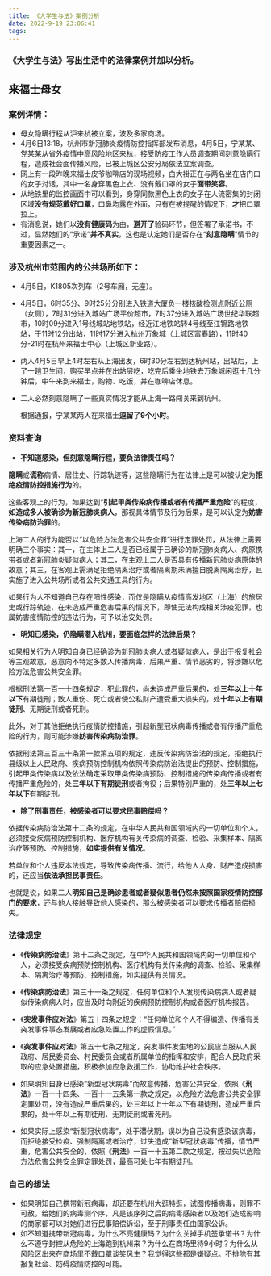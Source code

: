 ```yaml
---
title: 《大学生与法》案例分析
date: 2022-9-19 23:06:41
tags:
---
```

### 《大学生与法》写出生活中的法律案例并加以分析。

## 来福士母女

### 案例详情：

- 母女隐瞒行程从沪来杭被立案，波及多家商场。
- 4月6日13:18，杭州市新冠肺炎疫情防控指挥部发布消息，4月5日，宁某某、党某某从省外疫情中高风险地区来杭，接受防疫工作人员调查期间刻意隐瞒行程，造成社会面传播风险，已被上城区公安分局依法立案调查。
- 网上有一段昨晚来福士皮爷咖啡店的现场视频，白大褂正在与两名坐在店门口的女子对话，其中一名身穿黑色上衣、没有戴口罩的女子**面带笑容**。
- 从地铁里的监控画面中可以看到，身穿同款黑色上衣的女子在人流密集的封闭区域**没有规范戴好口罩**，口鼻均露在外面，只有在被提醒的情况下，**才**把口罩拉上。
- 有消息说，她们以**没有健康码**为由，**避开了**验码环节，但签署了承诺书，不过，显然她们的“承诺”**并不真实**，这也是认定她们是否存在“**刻意隐瞒**”情节的重要因素之一。

### 涉及杭州市范围内的公共场所如下：

- 4月5日，K1805次列车（2号车厢，无座）。

- 4月5日，6时35分、9时25分分别进入铁道大厦负一楼核酸检测点附近公厕（女厕），7时31分进入城站广场平价超市，7时37分进入城站广场世纪华联超市，10时09分进入1号线城站地铁站，经近江地铁站转4号线至江锦路地铁站，于11时12分出站，11时17分进入杭州万象城（上城区富春路），11时40分-21时在杭州来福士中心（上城区新业路）。

- 两人4月5日早上4时左右从上海出发，6时30分左右到达杭州站，出站后，上了一趟卫生间，购买早点并在出站层吃，吃完后乘坐地铁去万象城闲逛十几分钟后，中午来到来福士，购物、吃饭，并在咖啡店休息。

- 二人必然刻意隐瞒了一些真实情况才能从上海一路闯关来到杭州。

  根据通报，宁某某两人在来福士**逗留**了**9个小时**。

### 资料查询

- **不知道感染，但刻意隐瞒行程，要负法律责任吗？**

**隐瞒**或**谎称**病情、居住史、行踪轨迹等，这些隐瞒行为在法律上是可以被认定为**拒绝疫情防控措施行为**的。

这些客观上的行为，如果达到“**引起甲类传染病传播或者有传播严重危险**”的程度，**如造成多人被确诊为新冠肺炎病人**，那视具体情节及行为后果，是可以认定为**妨害传染病防治罪**的。

上海二人的行为能否以“以危险方法危害公共安全罪”进行定罪处罚，从法律上需要明确三个事实：其一，在主体上二人是否已经属于已确诊的新冠肺炎病人、病原携带者或者新冠肺炎疑似病人；其二，在主观上二人是否具有传播新冠肺炎病原体的故意；其三，在客观上需满足拒绝隔离治疗或者隔离期未满擅自脱离隔离治疗，且实施了进入公共场所或者公共交通工具的行为。

如果行为人不知道自己存在阳性感染，而仅是隐瞒从疫情高发地区（上海）的旅居史或行踪轨迹，在未造成严重危害后果的情况下，即使无法构成相关涉疫犯罪，也属妨害疫情防控的违法行为，可予以治安处罚。

- **明知已感染，仍隐瞒潜入杭州，要面临怎样的法律后果？**

如果相关行为人明知自身已经确诊为新冠肺炎病人或者疑似病人，是出于报复社会等主观故意，恶意向不特定多数人传播病毒，后果严重、情节恶劣的，将涉嫌以危险方法危害公共安全罪。

根据刑法第一百一十四条规定，犯此罪的，尚未造成严重后果的，处**三年以上十年以下**有期徒刑；致人重伤、死亡或者使公私财产遭受重大损失的，处**十年以上有期徒刑**、无期徒刑或者死刑。

此外，对于其他拒绝执行疫情防控措施，引起新型冠状病毒传播或者有传播严重危险的行为，则可能涉嫌**妨害传染病防治罪**。

依据刑法第三百三十条第一款第五项的规定，违反传染病防治法的规定，拒绝执行县级以上人民政府、疾病预防控制机构依照传染病防治法提出的预防、控制措施，引起甲类传染病以及依法确定采取甲类传染病预防、控制措施的传染病传播或者有传播严重危险的，处**三年以下有期徒刑**或者拘役；后果特别严重的，处**三年以上七年以下**有期徒刑。

- **除了刑事责任，被感染者可以要求民事赔偿吗？**

依据传染病防治法第十二条的规定，在中华人民共和国领域内的一切单位和个人，必须接受疾病预防控制机构、医疗机构有关传染病的调查、检验、采集样本、隔离治疗等预防、控制措施，**如实提供有关情况**。

若单位和个人违反本法规定，导致传染病传播、流行，给他人人身、财产造成损害的，还应当**依法承担民事责任**。

也就是说，如果二人**明知自己是确诊患者或者疑似患者仍然未按照国家疫情防控部门的要求**，还与他人接触导致他人感染的，那么被感染者可以要求传播者赔偿损失。

### 法律规定

- 《**传染病防治法**》第十二条之规定，在中华人民共和国领域内的一切单位和个人，必须接受疾病预防控制机构、医疗机构有关传染病的调查、检验、采集样本、隔离治疗等预防、控制措施，如实提供有关情况。

- 《**传染病防治法**》第三十一条之规定，任何单位和个人发现传染病病人或者疑似传染病病人时，应当及时向附近的疾病预防控制机构或者医疗机构报告。

- 《**突发事件应对法**》第五十四条之规定：“任何单位和个人不得编造、传播有关突发事件事态发展或者应急处置工作的虚假信息。”

- 《**突发事件应对法**》第五十七条之规定，突发事件发生地的公民应当服从人民政府、居民委员会、村民委员会或者所属单位的指挥和安排，配合人民政府采取的应急处置措施，积极参加应急救援工作，协助维护社会秩序。

- 如果明知自身已感染“新型冠状病毒”而故意传播，危害公共安全，依照《**刑法**》一百一十四条、一百十一五条第一款之规定，以危险方法危害公共安全罪定罪处罚，没有造成严重后果的，处三年以上十年以下有期徒刑，造成严重后果的，处十年以上有期徒刑、无期徒刑或者死刑。
- 如果实际上感染“新型冠状病毒”，处于潜伏期，误以为自己没有感染该病毒，而拒绝接受检疫、强制隔离或者治疗，过失造成“新型冠状病毒”传播，情节严重，危害公共安全的，依照《**刑法**》一百一十五第二款之规定，按过失以危险方法危害公共安全罪定罪处罚，最高可处七年有期徒刑。

### 自己的想法

- 如果明知自己携带新冠病毒，却还要在杭州大逛特逛，试图传播病毒，则罪不可赦。给她们的病毒测个序，凡是该序列之后的病毒感染者以及她们造成影响的商家都可以对她们进行民事赔偿诉讼，至于刑事责任由国家公诉。
- 如不知道携带新冠病毒，为什么不亮健康码？为什么关掉手机签承诺书？为什么不遵守封控从危险的上海跑到杭州来？为什么在商场里待9小时？为什么从风险区出来在商场里不戴口罩谈笑风生？我觉得这些都是嫌疑点。不排除有其报复社会、妨碍疫情防控的可能。

